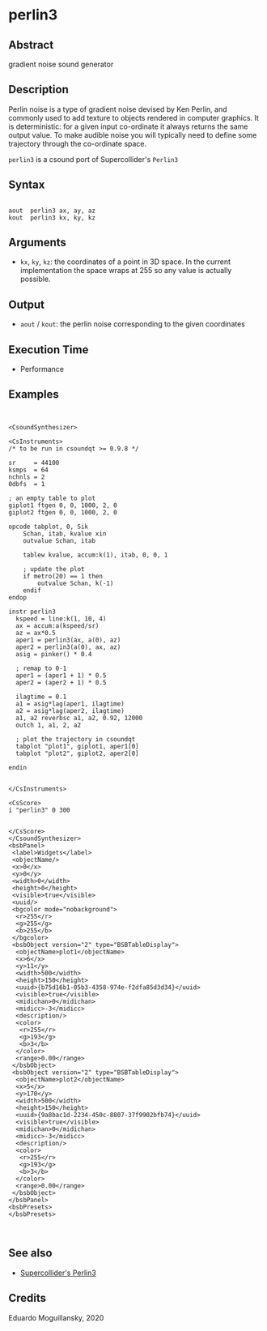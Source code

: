 # perlin3

## Abstract

gradient noise sound generator

## Description

Perlin noise is a type of gradient noise devised by Ken Perlin, and commonly used to add texture
to objects rendered in computer graphics. It is deterministic: for a given input co-ordinate it
always returns the same output value. To make audible noise you will typically need to define
some trajectory through the co-ordinate space.

`perlin3` is a csound port of Supercollider's `Perlin3`


## Syntax

```csound

aout  perlin3 ax, ay, az
kout  perlin3 kx, ky, kz
```

## Arguments

* `kx`, `ky`, `kz`: the coordinates of a point in 3D space. In the current implementation the space wraps at 255 so any value is actually possible.

## Output

* `aout` / `kout`: the perlin noise corresponding to the given coordinates

## Execution Time

* Performance

## Examples

```csound


<CsoundSynthesizer>

<CsInstruments>
/* to be run in csoundqt >= 0.9.8 */

sr     = 44100
ksmps  = 64
nchnls = 2
0dbfs  = 1

; an empty table to plot
giplot1 ftgen 0, 0, 1000, 2, 0
giplot2 ftgen 0, 0, 1000, 2, 0

opcode tabplot, 0, Sik
	Schan, itab, kvalue xin
	outvalue Schan, itab
	
	tablew kvalue, accum:k(1), itab, 0, 0, 1
	
	; update the plot
	if metro(20) == 1 then
		outvalue Schan, k(-1)
	endif
endop

instr perlin3
  kspeed = line:k(1, 10, 4)
  ax = accum:a(kspeed/sr)
  az = ax*0.5
  aper1 = perlin3(ax, a(0), az)
  aper2 = perlin3(a(0), ax, az)
  asig = pinker() * 0.4
  
  ; remap to 0-1
  aper1 = (aper1 + 1) * 0.5
  aper2 = (aper2 + 1) * 0.5
  
  ilagtime = 0.1
  a1 = asig*lag(aper1, ilagtime)
  a2 = asig*lag(aper2, ilagtime)
  a1, a2 reverbsc a1, a2, 0.92, 12000
  outch 1, a1, 2, a2
  
  ; plot the trajectory in csoundqt
  tabplot "plot1", giplot1, aper1[0]
  tabplot "plot2", giplot2, aper2[0]
   
endin
  

</CsInstruments>

<CsScore>
i "perlin3" 0 300


</CsScore>
</CsoundSynthesizer>
<bsbPanel>
 <label>Widgets</label>
 <objectName/>
 <x>0</x>
 <y>0</y>
 <width>0</width>
 <height>0</height>
 <visible>true</visible>
 <uuid/>
 <bgcolor mode="nobackground">
  <r>255</r>
  <g>255</g>
  <b>255</b>
 </bgcolor>
 <bsbObject version="2" type="BSBTableDisplay">
  <objectName>plot1</objectName>
  <x>6</x>
  <y>11</y>
  <width>500</width>
  <height>150</height>
  <uuid>{b75d16b1-05b3-4358-974e-f2dfa85d3d34}</uuid>
  <visible>true</visible>
  <midichan>0</midichan>
  <midicc>-3</midicc>
  <description/>
  <color>
   <r>255</r>
   <g>193</g>
   <b>3</b>
  </color>
  <range>0.00</range>
 </bsbObject>
 <bsbObject version="2" type="BSBTableDisplay">
  <objectName>plot2</objectName>
  <x>5</x>
  <y>170</y>
  <width>500</width>
  <height>150</height>
  <uuid>{9a8bac1d-2234-450c-8807-37f9902bfb74}</uuid>
  <visible>true</visible>
  <midichan>0</midichan>
  <midicc>-3</midicc>
  <description/>
  <color>
   <r>255</r>
   <g>193</g>
   <b>3</b>
  </color>
  <range>0.00</range>
 </bsbObject>
</bsbPanel>
<bsbPresets>
</bsbPresets>



```


## See also

* [Supercollider's Perlin3](https://doc.sccode.org/Classes/Perlin3.html)

## Credits

Eduardo Moguillansky, 2020
